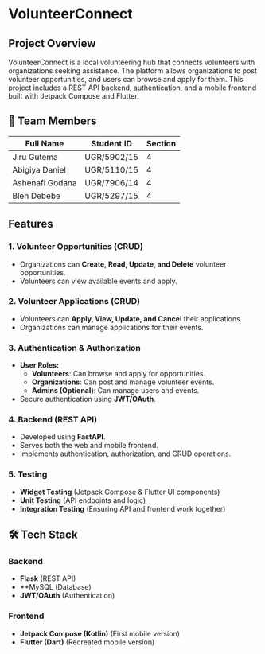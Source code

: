 # VolunteerConnect

## Project Overview
VolunteerConnect is a local volunteering hub that connects volunteers with organizations seeking assistance. The platform allows organizations to post volunteer opportunities, and users can browse and apply for them. This project includes a REST API backend, authentication, and a mobile frontend built with Jetpack Compose and Flutter.

## 👥 Team Members
| Full Name        |   Student ID   | Section
|------------------|----------------|--------
| Jiru Gutema      |  UGR/5902/15   |    4
| Abigiya Daniel   |  UGR/5110/15   |    4
| Ashenafi Godana  |  UGR/7906/14   |    4
| Blen Debebe      |  UGR/5297/15   |    4

## Features
### 1. Volunteer Opportunities (CRUD)
- Organizations can **Create, Read, Update, and Delete** volunteer opportunities.
- Volunteers can view available events and apply.

### 2. Volunteer Applications (CRUD)
- Volunteers can **Apply, View, Update, and Cancel** their applications.
- Organizations can manage applications for their events.

### 3. Authentication & Authorization
- **User Roles:**
  - **Volunteers**: Can browse and apply for opportunities.
  - **Organizations**: Can post and manage volunteer events.
  - **Admins (Optional)**: Can manage users and events.
- Secure authentication using **JWT/OAuth**.

### 4. Backend (REST API)
- Developed using **FastAPI**.
- Serves both the web and mobile frontend.
- Implements authentication, authorization, and CRUD operations.

### 5. Testing
- **Widget Testing** (Jetpack Compose & Flutter UI components)
- **Unit Testing** (API endpoints and logic)
- **Integration Testing** (Ensuring API and frontend work together)

## 🛠️ Tech Stack
### Backend
- **Flask** (REST API)
- **MySQL (Database)
- **JWT/OAuth** (Authentication)

### Frontend
- **Jetpack Compose (Kotlin)** (First mobile version)
- **Flutter (Dart)** (Recreated mobile version)
